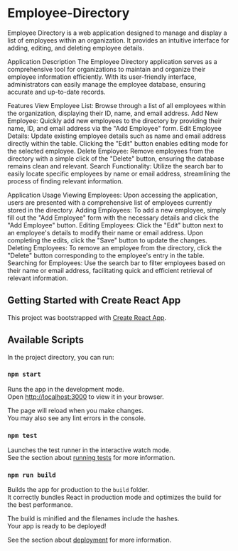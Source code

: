 # Employee-Directory

Employee Directory is a web application designed to manage and display a list of employees within an organization. It provides an intuitive interface for adding, editing, and deleting employee details.

Application Description
The Employee Directory application serves as a comprehensive tool for organizations to maintain and organize their employee information efficiently. With its user-friendly interface, administrators can easily manage the employee database, ensuring accurate and up-to-date records.

Features
View Employee List: Browse through a list of all employees within the organization, displaying their ID, name, and email address.
Add New Employee: Quickly add new employees to the directory by providing their name, ID, and email address via the "Add Employee" form.
Edit Employee Details: Update existing employee details such as name and email address directly within the table. Clicking the "Edit" button enables editing mode for the selected employee.
Delete Employee: Remove employees from the directory with a simple click of the "Delete" button, ensuring the database remains clean and relevant.
Search Functionality: Utilize the search bar to easily locate specific employees by name or email address, streamlining the process of finding relevant information.


Application Usage
Viewing Employees: Upon accessing the application, users are presented with a comprehensive list of employees currently stored in the directory.
Adding Employees: To add a new employee, simply fill out the "Add Employee" form with the necessary details and click the "Add Employee" button.
Editing Employees: Click the "Edit" button next to an employee's details to modify their name or email address. Upon completing the edits, click the "Save" button to update the changes.
Deleting Employees: To remove an employee from the directory, click the "Delete" button corresponding to the employee's entry in the table.
Searching for Employees: Use the search bar to filter employees based on their name or email address, facilitating quick and efficient retrieval of relevant information.



## Getting Started with Create React App

This project was bootstrapped with [Create React App](https://github.com/facebook/create-react-app).

## Available Scripts

In the project directory, you can run:

### `npm start`

Runs the app in the development mode.\
Open [http://localhost:3000](http://localhost:3000) to view it in your browser.

The page will reload when you make changes.\
You may also see any lint errors in the console.

### `npm test`

Launches the test runner in the interactive watch mode.\
See the section about [running tests](https://facebook.github.io/create-react-app/docs/running-tests) for more information.

### `npm run build`

Builds the app for production to the `build` folder.\
It correctly bundles React in production mode and optimizes the build for the best performance.

The build is minified and the filenames include the hashes.\
Your app is ready to be deployed!

See the section about [deployment](https://facebook.github.io/create-react-app/docs/deployment) for more information.
